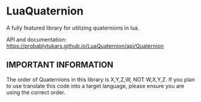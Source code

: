 # LuaQuaternion
A fully featured library for utilizing quaternions in lua.

API and documentation:
https://probablytukars.github.io/LuaQuaternion/api/Quaternion

## IMPORTANT INFORMATION
The order of Quaternions in this library is X,Y,Z,W, NOT W,X,Y,Z. If you plan to use translate this code into a target language, please ensure you are using the correct order.

